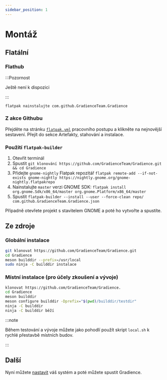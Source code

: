 ```yaml
---
sidebar_position: 1
---
```


# Montáž

## Flatální

### Flathub

:::Pozornost

Ještě není k dispozici

:::

```shell
flatpak nainstalujte com.github.GradienceTeam.Gradience
```

### Z akce Githubu

Přejděte na stránku [`flatpak.yml`](https://github.com/GradienceTeam/Gradience/actions/workflows/flatpak.yml) pracovního postupu a klikněte na nejnovější sestavení. Přejít do sekce Artefakty, stahování a instalace.

### Použití `flatpak-builder`

1. Otevřít terminál
2. Spustit `git klonování https://github.com/GradienceTeam/Gradience.git && cd Gradience`
3. Přidejte `gnome-nightly` Flatpak repozitář `flatpak remote-add --if-not-exists gnome-nightly https://nightly.gnome.org/gnome-nightly.flatpakrepo`
4. Nainstalujte `master` verzi GNOME SDK: `flatpak install org.gnome.Sdk/x86_64/master org.gnome.Platform/x86_64/master`
5. Spustit `flatpak-builder --install --user --force-clean repo/ com.github.GradienceTeam.Gradience.json`

Případně otevřete projekt s stavitelem GNOME a poté ho vytvořte a spustíte.

## Ze zdroje

### Globální instalace

```sh
git klonovat https://github.com/GradienceTeam/Gradience.git
cd Gradience
meson builddir --prefix=/usr/local
sudo ninja -C builddir instalace
```

### Místní instalace (pro účely zkoušení a vývoje)

```sh
klonovat https://github.com/GradienceTeam/Gradience.
cd Gradience
meson builddir
meson configure builddir -Dprefix="$(pwd)/builddir/testdir"
ninja -C builddir
ninja -C builddir běží
```

:::note

Během testování a vývoje můžete jako pohodlí použít skript `local.sh` k rychlé přestavbě místních budov.

:::

## Další

Nyní můžete [nastavit](/docs/setup) váš systém a poté můžete spustit Gradience.
